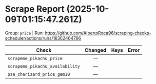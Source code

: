 # Scrape Report (2025-10-09T01:15:47.261Z)

Group: `price`  |  Run: https://github.com/AlbertoRoca96/scraping-checks-scheduler/actions/runs/18362464796

| Check | Changed | Keys | Error |
|---|:---:|:--|:--|
| `scrapeme_pikachu_price` | — |  |  |
| `scrapeme_pikachu_availability` | — |  |  |
| `psa_charizard_price_gem10` | — |  |  |
